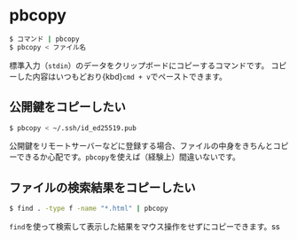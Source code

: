 # pbcopy

```bash
$ コマンド | pbcopy
$ pbcopy < ファイル名
```

標準入力（``stdin``）のデータをクリップボードにコピーするコマンドです。
コピーした内容はいつもどおり{kbd}``cmd + v``でペーストできます。

## 公開鍵をコピーしたい

```bash
$ pbcopy < ~/.ssh/id_ed25519.pub
```

公開鍵をリモートサーバーなどに登録する場合、ファイルの中身をきちんとコピーできるか心配です。``pbcopy``を使えば（経験上）間違いないです。

## ファイルの検索結果をコピーしたい

```bash
$ find . -type f -name "*.html" | pbcopy
```

``find``を使って検索して表示した結果をマウス操作をせずにコピーできます。ss

